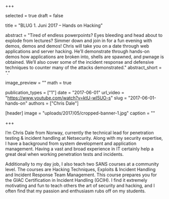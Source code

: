 +++

selected = true
draft = false

title = "BLUG 1. Juni 2017 – Hands on Hacking"

abstract = "Tired of endless powerpoints? Eyes bleeding and head about to explode from lectures? Simmer down and join in for a fun evening with demos, demos and demos! Chris will take you on a date through web applications and server hacking. He’ll demonstrate through hands-on demos how applications are broken into, shells are spawned, and pwnage is obtained. We’ll also cover some of the incident response and defensive techniques to counter many of the attacks demonstrated."
abstract_short = "."

image_preview = ""
math = true

publication_types = ["1"]
date = "2017-06-01"
url_video = "https://www.youtube.com/watch?v=ktU-wI5UO-s"
slug = "2017-06-01-hands-on"
authors = ["Chris Dale"]

[header]
image = "uploads/2017/05/cropped-banner-1.jpg"
caption = ""

+++

I’m Chris Dale from Norway, currently the technical lead for penetration testing & incident handling at Netsecurity. Along with my security expertise, I have a background from system development and application management. Having a vast and broad experience in IT certainly help a great deal when working penetration tests and incidents.

Additionally to my day job, I also teach two SANS courses at a community level. The courses are Hacking Techniques, Exploits & Incident Handling and Incident Response Team Management. This course prepares you for the GIAC Certification in Incident Handling (GCIH). I find it extremely motivating and fun to teach others the art of security and hacking, and I often find that my passion and enthusiasm rubs off on my students.
